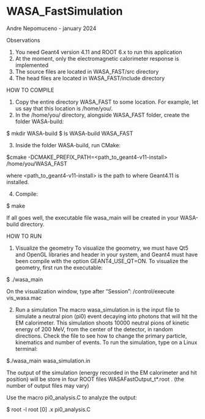 # WASA_FastSimulation
Andre Nepomuceno - january 2024

Observations
1. You need Geant4 version 4.11 and ROOT 6.x to run this application
2. At the moment, only the electromagnetic calorimeter response is implemented
3. The source files are located in WASA_FAST/src directory
4. The head files are located in WASA_FAST/include directory

HOW TO COMPILE

1. Copy the entire directory WASA_FAST to some location. For example, let us say that this location is /home/you/.
2. In the /home/you/ directory, alongside  WASA_FAST folder, create the folder WASA-build:

$ mkdir WASA-build
$ ls
WASA-build  WASA_FAST

3. Inside the folder WASA-build, run CMake:

$cmake -DCMAKE_PREFIX_PATH=<path_to_geant4-v11-install>  /home/you/WASA_FAST

where <path_to_geant4-v11-install> is the path to where Geant4.11 is installed. 

4. Compile:

$ make

If all goes well, the executable file wasa_main will be created in your WASA-build directory.

HOW TO  RUN

1. Visualize the geometry
To visualize the geometry, we must have Qt5 and OpenGL libraries and header in your system, and Geant4 must have been compile with the option GEANT4_USE_QT=ON.
To  visualize the geometry, first run the executable:

$ ./wasa_main

On the visualization window, type after “Session”: /control/execute vis_wasa.mac

2. Run a simulation
The macro wasa_simulation.in is the input file to simulate a neutral pion (pi0) event decaying into photons that will hit the EM calorimeter. This simulation shoots 10000 neutral pions of kinetic energy of 200 MeV,  from the center of the detector, in random directions. Check the file to see how to change the primary particle, kinematics and number of events.
To run the simulation, type on a Linux terminal:

$./wasa_main wasa_simulation.in

The output of the simulation (energy recorded in the EM calorimeter and hit position) will be store in four ROOT files WASAFastOutput_t*.root . (the number of output files may vary)

Use the macro pi0_analysis.C to analyze the output:

$ root -l
root [0] .x pi0_analysis.C
